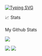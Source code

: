 <p align="left">
<a href="https://github.com/santinopircher">
    <img src="https://readme-typing-svg.demolab.com?font=Georgia&size=18&duration=2000&pause=100&multiline=true&width=500&height=80&lines=Santino+Pircher;Student+%7C+Software+Engineer;Database+Systems+%7C+Operating+Systems+%7C+Visual+Computing" alt="Typing SVG" />
</a>
<br/>

<summary>📈 Stats</summary>
<br>
My Github Stats

![](http://github-profile-summary-cards.vercel.app/api/cards/profile-details?username=SantinoPircher&theme=dracula) 

![](http://github-profile-summary-cards.vercel.app/api/cards/repos-per-language?username=SantinoPircher&theme=dracula) 
![](http://github-profile-summary-cards.vercel.app/api/cards/most-commit-language?username=SantinoPircher&theme=dracula)


<br>

